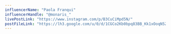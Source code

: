 ```yaml
---
influencerName: "Paola Franqui"
influencerHandle: "@monaris_"
livePostLink: "https://www.instagram.com/p/B3CuCiMpd5N/"
postFileLink: "https://lh3.google.com/u/0/d/1CGCo2Kb0bpq83BB_Kk1xOoqN5Z-FjMdi"
---
```

